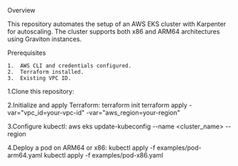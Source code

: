 Overview

This repository automates the setup of an AWS EKS cluster with Karpenter for autoscaling. The cluster supports both x86 and ARM64 architectures using Graviton instances.

Prerequisites

	1.	AWS CLI and credentials configured.
	2.	Terraform installed.
	3.	Existing VPC ID.


1.Clone this repository:

2.Initialize and apply Terraform:
terraform init
terraform apply -var="vpc_id=your-vpc-id" -var="aws_region=your-region"

3.Configure kubectl:
aws eks update-kubeconfig --name <cluster_name> --region <region>


4.Deploy a pod on ARM64 or x86:
kubectl apply -f examples/pod-arm64.yaml
kubectl apply -f examples/pod-x86.yaml